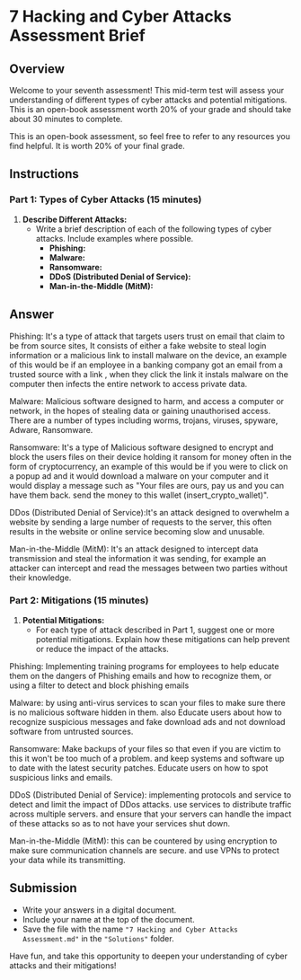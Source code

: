 # 7 Hacking and Cyber Attacks Assessment Brief

## Overview

Welcome to your seventh assessment! This mid-term test will assess your understanding of different types of cyber attacks and potential mitigations. This is an open-book assessment worth 20% of your grade and should take about 30 minutes to complete.

This is an open-book assessment, so feel free to refer to any resources you find helpful. It is worth 20% of your final grade.

## Instructions

### Part 1: Types of Cyber Attacks (15 minutes)

1. **Describe Different Attacks:**
   - Write a brief description of each of the following types of cyber attacks. Include examples where possible.
     - **Phishing:**
     - **Malware:**
     - **Ransomware:**
     - **DDoS (Distributed Denial of Service):**
     - **Man-in-the-Middle (MitM):**


## **Answer** 

Phishing: It's a type of attack that targets users trust on email that claim to be from source sites, It consists of either a fake website to steal login information or a malicious link to install malware on the device, an example of this would be if an employee in a banking company got an email from a trusted source with a link , when they click the link it instals malware on the computer then infects the entire network to access private data.

Malware: Malicious software designed to harm, and access a computer or network, in the hopes of stealing data or gaining unauthorised access. There are a number of types including worms, trojans, viruses, spyware, Adware, Ransomware.

Ransomware: It's a type of Malicious software designed to encrypt and block the users files on their device holding it ransom for money often in the form of cryptocurrency, an example of this would be if you were to click on a popup ad and it would download a malware on your computer and it would display a message such as "Your files are ours, pay us and you can have them back. send the money to this wallet (insert_crypto_wallet)".

DDos (Distributed Denial of Service):It's an attack designed to overwhelm a website by sending a large number of requests to the server, this often results in the website or online service becoming slow and unusable.

Man-in-the-Middle (MitM): It's an attack designed to intercept data transmission and steal the information it was sending, for example an attacker can intercept and read the messages between two parties without their knowledge.

### Part 2: Mitigations (15 minutes)

1. **Potential Mitigations:**
   - For each type of attack described in Part 1, suggest one or more potential mitigations. Explain how these mitigations can help prevent or reduce the impact of the attacks.


Phishing: Implementing training programs for employees to help educate them on the dangers of Phishing emails and how to recognize them, or using a filter to detect and block phishing emails


Malware: by using anti-virus services to scan your files to make sure there is no malicious software hidden in them. also Educate users about how to recognize suspicious messages and fake download ads and not download software from untrusted sources.


Ransomware: Make backups of your files so that even if you are victim to this it won't be too much of a problem. and keep systems and software up to date with the latest security patches. Educate users on how to spot suspicious links and emails.


DDoS (Distributed Denial of Service): implementing protocols and service to detect and limit the impact of DDos attacks. use services to distribute traffic across multiple servers.
and ensure that your servers can handle the impact of these attacks so as to not have your services shut down.


Man-in-the-Middle (MitM): this can be countered by using encryption to make sure communication channels are secure. and use VPNs to protect your data while its transmitting.

## Submission

- Write your answers in a digital document.
- Include your name at the top of the document.
- Save the file with the name `"7 Hacking and Cyber Attacks Assessment.md"` in the `"Solutions"` folder.

Have fun, and take this opportunity to deepen your understanding of cyber attacks and their mitigations!
